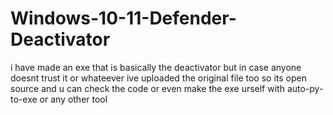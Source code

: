 # Windows-10-11-Defender-Deactivator
i have made an exe that is basically the deactivator but in case anyone doesnt trust it or whateever ive uploaded the original file too so its open source and u can check the code or even make the exe urself with auto-py-to-exe or any other tool
